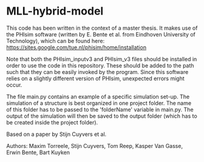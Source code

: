 # MLL-hybrid-model

This code has been written in the context of a master thesis. It makes use of the PHIsim software (written by E. Bente et al. from Eindhoven University of Technology), which can be found here:
https://sites.google.com/tue.nl/phisim/home/installation

Note that both the PHIsim_inputv3 and PHIsim_v3 files should be installed in order to use the code in this repository. These should be added to the path such that they can be easily invoked by the program. Since this software relies on a slightly different version of PHIsim, unexpected errors might occur.

The file main.py contains an example of a specific simulation set-up. The simulation of a structure is best organized in one project folder. The name of this folder has to be passed to the 'folderName' variable in main.py. The output of the simulation will then be saved to the output folder (which has to be created inside the project folder).

Based on a paper by Stijn Cuyvers et al.

Authors: Maxim Torreele, Stijn Cuyvers, Tom Reep, Kasper Van Gasse, Erwin Bente, Bart Kuyken
